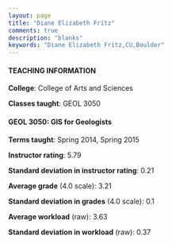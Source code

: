 ```yaml
---
layout: page
title: "Diane Elizabeth Fritz" 
comments: true
description: "blanks"
keywords: "Diane Elizabeth Fritz,CU,Boulder"
---
```

<head>
<script src="https://ajax.googleapis.com/ajax/libs/jquery/2.1.3/jquery.min.js"></script>
<script src="https://dl.dropboxusercontent.com/s/pc42nxpaw1ea4o9/highcharts.js?dl=0"></script>
<!-- <script src="../assets/js/highcharts.js"></script> -->
<style type="text/css">@font-face {
	font-family: "Bebas Neue";
	src: url(https://www.filehosting.org/file/details/544349/BebasNeue Regular.otf) format("opentype");
	}
	h1.Bebas { 
		font-family: "Bebas Neue", Verdana, Tahoma;
	}
</style>
</head>
	   
#### TEACHING INFORMATION

**College**: College of Arts and Sciences

**Classes taught**: GEOL 3050

#### GEOL 3050: GIS for Geologists

**Terms taught**: Spring 2014, Spring 2015

**Instructor rating**: 5.79

**Standard deviation in instructor rating**: 0.21

**Average grade** (4.0 scale): 3.21

**Standard deviation in grades** (4.0 scale): 0.1

**Average workload** (raw): 3.63

**Standard deviation in workload** (raw): 0.37

